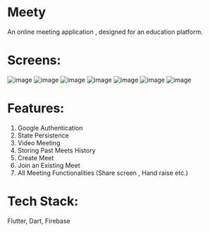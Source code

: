 # Meety
An online meeting application , designed for an education platform. 

# Screens:
![image](https://github.com/abrana411/intern_vid_call/assets/77480007/617528ba-1dbc-48d1-acb9-c900e9898cc2)
![image](https://github.com/abrana411/intern_vid_call/assets/77480007/7847b123-b9e5-4eec-a8cc-021ffb81e0ad)
![image](https://github.com/abrana411/intern_vid_call/assets/77480007/cd644cdc-7469-45be-82bc-772c0c03340d)
![image](https://github.com/abrana411/intern_vid_call/assets/77480007/0e25e73f-0b4b-4559-bf00-0f3adee3353b)
![image](https://github.com/abrana411/intern_vid_call/assets/77480007/eafe38fc-6aa0-4013-9f8e-d5b11a7a0621)
![image](https://github.com/abrana411/intern_vid_call/assets/77480007/d7ea0bbc-d6fa-453d-9599-43277a6a5707)
![image](https://github.com/abrana411/intern_vid_call/assets/77480007/2939f9bd-9de9-4d58-a3f7-0e6bc5160f32)

# Features:
1) Google Authentication
2) State Persistence
3) Video Meeting
4) Storing Past Meets History
5) Create Meet
6) Join an Existing Meet
7) All Meeting Functionalities (Share screen , Hand raise etc.)

# Tech Stack:
Flutter, Dart, Firebase


